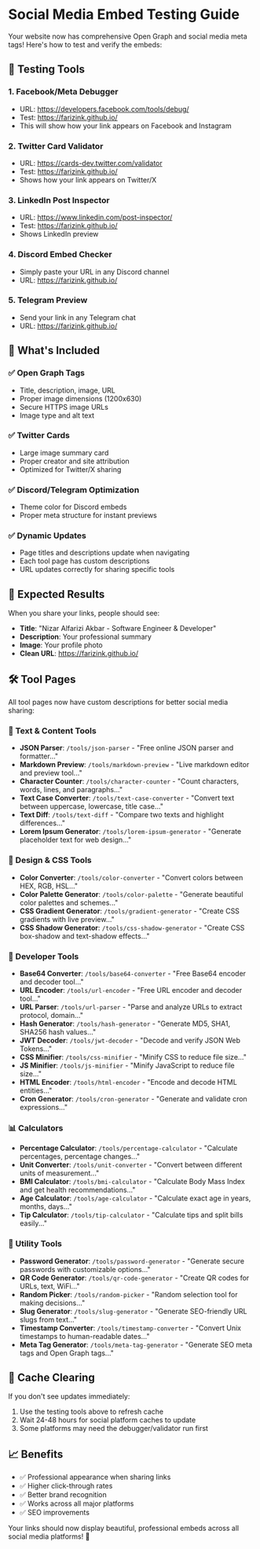 # Social Media Embed Testing Guide

Your website now has comprehensive Open Graph and social media meta tags! Here's how to test and verify the embeds:

## 🔧 Testing Tools

### 1. Facebook/Meta Debugger

- URL: https://developers.facebook.com/tools/debug/
- Test: https://farizink.github.io/
- This will show how your link appears on Facebook and Instagram

### 2. Twitter Card Validator

- URL: https://cards-dev.twitter.com/validator
- Test: https://farizink.github.io/
- Shows how your link appears on Twitter/X

### 3. LinkedIn Post Inspector

- URL: https://www.linkedin.com/post-inspector/
- Test: https://farizink.github.io/
- Shows LinkedIn preview

### 4. Discord Embed Checker

- Simply paste your URL in any Discord channel
- URL: https://farizink.github.io/

### 5. Telegram Preview

- Send your link in any Telegram chat
- URL: https://farizink.github.io/

## 📱 What's Included

### ✅ Open Graph Tags

- Title, description, image, URL
- Proper image dimensions (1200x630)
- Secure HTTPS image URLs
- Image type and alt text

### ✅ Twitter Cards

- Large image summary card
- Proper creator and site attribution
- Optimized for Twitter/X sharing

### ✅ Discord/Telegram Optimization

- Theme color for Discord embeds
- Proper meta structure for instant previews

### ✅ Dynamic Updates

- Page titles and descriptions update when navigating
- Each tool page has custom descriptions
- URL updates correctly for sharing specific tools

## 🎯 Expected Results

When you share your links, people should see:

- **Title**: "Nizar Alfarizi Akbar - Software Engineer & Developer"
- **Description**: Your professional summary
- **Image**: Your profile photo
- **Clean URL**: https://farizink.github.io/

## 🛠️ Tool Pages

All tool pages now have custom descriptions for better social media sharing:

### 📝 Text & Content Tools

- **JSON Parser**: `/tools/json-parser` - "Free online JSON parser and formatter..."
- **Markdown Preview**: `/tools/markdown-preview` - "Live markdown editor and preview tool..."
- **Character Counter**: `/tools/character-counter` - "Count characters, words, lines, and paragraphs..."
- **Text Case Converter**: `/tools/text-case-converter` - "Convert text between uppercase, lowercase, title case..."
- **Text Diff**: `/tools/text-diff` - "Compare two texts and highlight differences..."
- **Lorem Ipsum Generator**: `/tools/lorem-ipsum-generator` - "Generate placeholder text for web design..."

### 🎨 Design & CSS Tools

- **Color Converter**: `/tools/color-converter` - "Convert colors between HEX, RGB, HSL..."
- **Color Palette Generator**: `/tools/color-palette` - "Generate beautiful color palettes and schemes..."
- **CSS Gradient Generator**: `/tools/gradient-generator` - "Create CSS gradients with live preview..."
- **CSS Shadow Generator**: `/tools/css-shadow-generator` - "Create CSS box-shadow and text-shadow effects..."

### 🔧 Developer Tools

- **Base64 Converter**: `/tools/base64-converter` - "Free Base64 encoder and decoder tool..."
- **URL Encoder**: `/tools/url-encoder` - "Free URL encoder and decoder tool..."
- **URL Parser**: `/tools/url-parser` - "Parse and analyze URLs to extract protocol, domain..."
- **Hash Generator**: `/tools/hash-generator` - "Generate MD5, SHA1, SHA256 hash values..."
- **JWT Decoder**: `/tools/jwt-decoder` - "Decode and verify JSON Web Tokens..."
- **CSS Minifier**: `/tools/css-minifier` - "Minify CSS to reduce file size..."
- **JS Minifier**: `/tools/js-minifier` - "Minify JavaScript to reduce file size..."
- **HTML Encoder**: `/tools/html-encoder` - "Encode and decode HTML entities..."
- **Cron Generator**: `/tools/cron-generator` - "Generate and validate cron expressions..."

### 📊 Calculators

- **Percentage Calculator**: `/tools/percentage-calculator` - "Calculate percentages, percentage changes..."
- **Unit Converter**: `/tools/unit-converter` - "Convert between different units of measurement..."
- **BMI Calculator**: `/tools/bmi-calculator` - "Calculate Body Mass Index and get health recommendations..."
- **Age Calculator**: `/tools/age-calculator` - "Calculate exact age in years, months, days..."
- **Tip Calculator**: `/tools/tip-calculator` - "Calculate tips and split bills easily..."

### 🎯 Utility Tools

- **Password Generator**: `/tools/password-generator` - "Generate secure passwords with customizable options..."
- **QR Code Generator**: `/tools/qr-code-generator` - "Create QR codes for URLs, text, WiFi..."
- **Random Picker**: `/tools/random-picker` - "Random selection tool for making decisions..."
- **Slug Generator**: `/tools/slug-generator` - "Generate SEO-friendly URL slugs from text..."
- **Timestamp Converter**: `/tools/timestamp-converter` - "Convert Unix timestamps to human-readable dates..."
- **Meta Tag Generator**: `/tools/meta-tag-generator` - "Generate SEO meta tags and Open Graph tags..."

## 🔄 Cache Clearing

If you don't see updates immediately:

1. Use the testing tools above to refresh cache
2. Wait 24-48 hours for social platform caches to update
3. Some platforms may need the debugger/validator run first

## 📈 Benefits

- ✅ Professional appearance when sharing links
- ✅ Higher click-through rates
- ✅ Better brand recognition
- ✅ Works across all major platforms
- ✅ SEO improvements

Your links should now display beautiful, professional embeds across all social media platforms! 🎉
